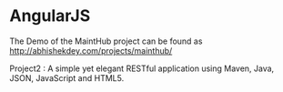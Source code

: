 AngularJS
=========

The Demo of the MaintHub project can be found as http://abhishekdey.com/projects/mainthub/

Project2 : A simple yet elegant RESTful application using Maven, Java, JSON, JavaScript and HTML5.
